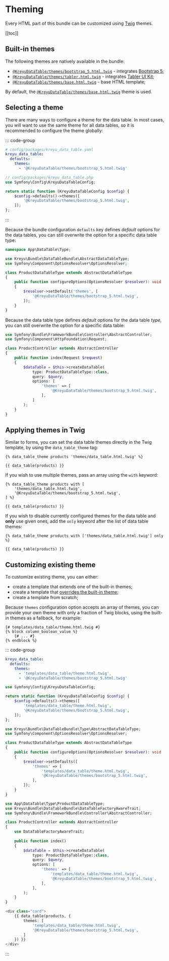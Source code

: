 # Theming

Every HTML part of this bundle can be customized using [Twig](https://twig.symfony.com/) themes.

[[toc]]

## Built-in themes

The following themes are natively available in the bundle:

- [`@KreyuDataTable/themes/bootstrap_5.html.twig`](https://github.com/Kreyu/data-table-bundle/blob/main/src/Resources/views/themes/bootstrap_5.html.twig) - integrates [Bootstrap 5](https://getbootstrap.com/docs/5.0/);
- [`@KreyuDataTable/themes/tabler.html.twig`](https://github.com/Kreyu/data-table-bundle/blob/main/src/Resources/views/themes/tabler.html.twig) - integrates [Tabler UI Kit](https://tabler.io/);
- [`@KreyuDataTable/themes/base.html.twig`](https://github.com/Kreyu/data-table-bundle/blob/main/src/Resources/views/themes/base.html.twig) - base HTML template;

By default, the [`@KreyuDataTable/themes/base.html.twig`](https://github.com/Kreyu/data-table-bundle/blob/main/src/Resources/views/themes/base.html.twig) theme is used.

## Selecting a theme

There are many ways to configure a theme for the data table.
In most cases, you will want to use the same theme for all data tables, so it is recommended to configure the theme globally:

::: code-group
```yaml [YAML]
# config/packages/kreyu_data_table.yaml
kreyu_data_table:
  defaults:
    themes:
      - '@KreyuDataTable/themes/bootstrap_5.html.twig'
```

```php [PHP]
// config/packages/kreyu_data_table.php
use Symfony\Config\KreyuDataTableConfig;

return static function (KreyuDataTableConfig $config) {
    $config->defaults()->themes([
        '@KreyuDataTable/themes/bootstrap_5.html.twig',
    ]);
};
```
:::

Because the bundle configuration `defaults` key defines _default_ options for the data tables, you can still overwrite the option for a specific data table type:

```php
namespace App\DataTable\Type;

use Kreyu\Bundle\DataTableBundle\AbstractDataTableType;
use Symfony\Component\OptionsResolver\OptionsResolver;

class ProductDataTableType extends AbstractDataTableType
{
    public function configureOptions(OptionsResolver $resolver): void
    {
        $resolver->setDefault('themes', [
            '@KreyuDataTable/themes/bootstrap_5.html.twig',
        ]);
    }
}
```

Because the data table type defines _default_ options for the data table _type_, you can still overwrite the option for a specific data table:

```php
use Symfony\Bundle\FrameworkBundle\Controller\AbstractController;
use Symfony\Component\HttpFoundation\Request;

class ProductController extends AbstractController
{
    public function index(Request $request)
    {
        $dataTable = $this->createDataTable(
            type: ProductDataTableType::class, 
            query: $query,
            options: [
                'themes' => [
                    '@KreyuDataTable/themes/bootstrap_5.html.twig',
                ],
            ]
        );
    }
}
```

## Applying themes in Twig

Similar to forms, you can set the data table themes directly in the Twig template, by using the `data_table_theme` tag:

```twig
{% data_table_theme products 'themes/data_table.html.twig' %}

{{ data_table(products) }}
```

If you wish to use multiple themes, pass an array using the `with` keyword:

```twig
{% data_table_theme products with [
    'themes/data_table.html.twig', 
    '@KreyuDataTable/themes/bootstrap_5.html.twig',
] %}

{{ data_table(products) }}
```

If you wish to disable currently configured themes for the data table and **only** use given ones, add the `only` keyword after the list of data table themes:

```twig
{% data_table_theme products with ['themes/data_table.html.twig'] only %}

{{ data_table(products) }}
```

## Customizing existing theme

To customize existing theme, you can either:

- create a template that extends one of the built-in themes;
- create a template that [overrides the built-in theme](https://symfony.com/doc/current/bundles/override.html#templates);
- create a template from scratch;

Because `themes` configuration option accepts an array of themes,
you can provide your own theme with only a fraction of Twig blocks,
using the built-in themes as a fallback, for example:

```twig
{# templates/data_table/theme.html.twig #}
{% block column_boolean_value %}
    {# ... #}
{% endblock %}
```

::: code-group
```yaml [Globally (YAML)]
kreyu_data_table:
  defaults:
    themes:
      - 'templates/data_table/theme.html.twig',
      - '@KreyuDataTable/themes/bootstrap_5.html.twig'
```

```php [Globally (PHP)]
use Symfony\Config\KreyuDataTableConfig;

return static function (KreyuDataTableConfig $config) {
    $config->defaults()->themes([
        'templates/data_table/theme.html.twig',
        '@KreyuDataTable/themes/bootstrap_5.html.twig',
    ]);
};
```

```php [For data table type]
use Kreyu\Bundle\DataTableBundle\Type\AbstractDataTableType;
use Symfony\Component\OptionsResolver\OptionsResolver;

class ProductDataTableType extends AbstractDataTableType
{
    public function configureOptions(OptionsResolver $resolver): void
    {
        $resolver->setDefaults([
            'themes' => [
                'templates/data_table/theme.html.twig',
                '@KreyuDataTable/themes/bootstrap_5.html.twig',
            ],
        ]);
    }
}
```

```php [For specific data table (PHP)]
use App\DataTable\Type\ProductDataTableType;
use Kreyu\Bundle\DataTableBundle\DataTableFactoryAwareTrait;
use Symfony\Bundle\FrameworkBundle\Controller\AbstractController;

class ProductController extends AbstractController
{
    use DataTableFactoryAwareTrait;
    
    public function index()
    {
        $dataTable = $this->createDataTable(
            type: ProductDataTableType::class, 
            query: $query,
            options: [
                'themes' => [
                    'templates/data_table/theme.html.twig',
                    '@KreyuDataTable/themes/bootstrap_5.html.twig',
                ],
            ],
        );
    }
}
```

```php [For specific data table (Twig)]
<div class="card">
    {{ data_table(products, { 
        themes: [
            'templates/data_table/theme.html.twig',
            '@KreyuDataTable/themes/bootstrap_5.html.twig',
        ]
    }) }}
</div>
```
:::